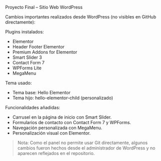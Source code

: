Proyecto Final – Sitio Web WordPress

Cambios importantes realizados desde WordPress (no visibles en GitHub directamente):

Plugins instalados:
- Elementor
- Header Footer Elementor
- Premium Addons for Elementor
- Smart Slider 3
- Contact Form 7
- WPForms Lite
- MegaMenu

Tema usado:
- Tema base: Hello Elementor
- Tema hijo: hello-elementor-child (personalizado)

 Funcionalidades añadidas:
- Carrusel en la página de inicio con Smart Slider.
- Formularios de contacto con Contact Form 7 y WPForms.
- Navegación personalizada con MegaMenu.
- Personalización visual con Elementor.

> Nota: Como el panel no permite usar Git directamente, algunos cambios fueron hechos desde el administrador de WordPress y no aparecen reflejados en el repositorio.
